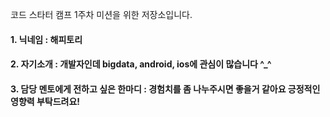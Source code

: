 코드 스타터 캠프 1주차 미션을 위한 저장소입니다.

#### 1. 닉네임 : 해피토리
#### 2. 자기소개 : 개발자인데 bigdata, android, ios에 관심이 많습니다 ^_^
#### 3. 담당 멘토에게 전하고 싶은 한마디 : 경험치를 좀 나누주시면 좋을거 같아요 긍정적인 영향력 부탁드려요!